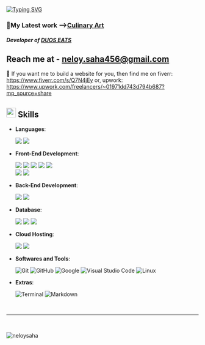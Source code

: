 

<a href="https://git.io/typing-svg"><img src="https://readme-typing-svg.demolab.com?font=Bitcount+Grid+Single&size=40&pause=1000&color=00C951&width=1000&height=80&lines=%F0%9F%91%8B+Hi%2C+I'm+Neloy+Kumer+Saha;%F0%9F%8E%93+I+studied+CSE+at+BRAC+University+;%F0%9F%92%BB+I+like+to+make+beautiful+websites+;%F0%9F%8C%8D+I+love+exploring+new+things;%F0%9F%A7%A0+Sometimes+I+also+do+ML+tasks" alt="Typing SVG" /></a>






<h3>🚨My Latest work --><a href="https://culinary-art.vercel.app" target="_blank">Culinary Art</a></h3>

<h5>Developer of <a href="https://duoseats.com" target="_blank">DUOS EATS</a></h5>




<h2>Reach me at - <a href="mailTo:neloy.saha456@gmail.com" target="_blank">neloy.saha456@gmail.com</a></h2>


🔧 If you want me to build a website for you, then find me on fiverr: https://www.fiverr.com/s/Q7N4jEy or, upwork: https://www.upwork.com/freelancers/~01971dd743d794b687?mp_source=share

## <img src="https://media2.giphy.com/media/QssGEmpkyEOhBCb7e1/giphy.gif?cid=ecf05e47a0n3gi1bfqntqmob8g9aid1oyj2wr3ds3mg700bl&rid=giphy.gif" width ="25"><b> Skills</b>
- **Languages**:
    
    <img src="https://img.shields.io/badge/java-%23ED8B00.svg?&style=for-the-badge&logo=java&logoColor=white"/>
    <img src="https://img.shields.io/badge/python%20-%2314354C.svg?&style=for-the-badge&logo=python&logoColor=white"/> 
    
- **Front-End Development**:

   <img src="https://img.shields.io/badge/html5%20-%23E34F26.svg?&style=for-the-badge&logo=html5&logoColor=white"/>
   <img src="https://img.shields.io/badge/css3%20-%231572B6.svg?&style=for-the-badge&logo=css3&logoColor=white"/>
   <img src="https://img.shields.io/badge/javascript%20-%23323330.svg?&style=for-the-badge&logo=javascript&logoColor=%23F7DF1E"/>
   <img src="https://img.shields.io/badge/typescript%20-%23007ACC.svg?&style=for-the-badge&logo=typescript&logoColor=white"/>
   <img src="https://img.shields.io/badge/react%20-%2320232a.svg?&style=for-the-badge&logo=react&logoColor=%2361DAFB"/><br>
   <img src="https://img.shields.io/badge/next.js-000000?style=for-the-badge&logo=nextdotjs&logoColor=white" />
   <img src="https://img.shields.io/badge/tailwindcss%20-%2338B2AC.svg?&style=for-the-badge&logo=tailwind-css&logoColor=white"/>

- **Back-End Development**:

   <img src="https://img.shields.io/badge/node.js%20-%2343853D.svg?&style=for-the-badge&logo=node.js&logoColor=white"/>
   <img src="https://img.shields.io/badge/express.js%20-%23404d59.svg?&style=for-the-badge"/>
   

- **Database**:

  <img src="https://img.shields.io/badge/mysql-%2300f.svg?&style=for-the-badge&logo=mysql&logoColor=white"/>
  <img src ="https://img.shields.io/badge/MongoDB-%234ea94b.svg?&style=for-the-badge&logo=mongodb&logoColor=white"/>
  <img src="https://img.shields.io/badge/Supabase-3ECF8E?style=for-the-badge&logo=supabase&logoColor=white"/>

- **Cloud Hosting**:

  
   <img src="https://img.shields.io/badge/vercel%20-%23000000.svg?&style=for-the-badge&logo=vercel&logoColor=white"/>
   <img src="https://img.shields.io/badge/Render-%46E3B7.svg?style=for-the-badge&logo=render&logoColor=white"/>
    


- **Softwares and Tools**:

    ![Git](https://img.shields.io/badge/git-%23F05033.svg?style=for-the-badge&logo=git&logoColor=white)
    ![GitHub](https://img.shields.io/badge/github-%23121011.svg?style=for-the-badge&logo=github&logoColor=white)
    ![Google](https://img.shields.io/badge/google-%234285F4.svg?style=for-the-badge&logo=google&logoColor=white)
    ![Visual Studio Code](https://img.shields.io/badge/Visual%20Studio%20Code-0078d7.svg?style=for-the-badge&logo=visual-studio-code&logoColor=white)
    ![Linux](https://img.shields.io/badge/Linux-FCC624?style=for-the-badge&logo=linux&logoColor=black) 


- **Extras**:

    ![Terminal](https://img.shields.io/badge/Terminal-%23054020?style=for-the-badge&logo=gnu-bash&logoColor=white)
    ![Markdown](https://img.shields.io/badge/markdown-%23000000.svg?style=for-the-badge&logo=markdown&logoColor=white)   


</p>


<br>

-----

<br>
<p><img align="center" src="https://github-readme-stats-sigma-lac.vercel.app/api/top-langs?username=neloysaha&show_icons=true&locale=en&layout=compact" alt="neloysaha" /></p>




